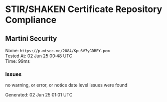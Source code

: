 # STIR/SHAKEN Certificate Repository Compliance

## Martini Security

Name: `https://p.mtsec.me/2884/Kpu6V7yGDBPY.pem`\
Tested At: 02 Jun 25 00:48 UTC\
Time: 99ms

### Issues

no warning, or error, or notice date level issues were found

Generated: 02 Jun 25 01:01 UTC